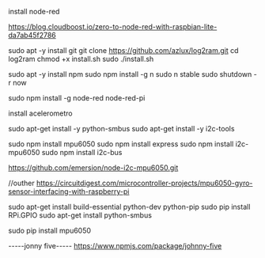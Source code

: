 install node-red

https://blog.cloudboost.io/zero-to-node-red-with-raspbian-lite-da7ab45f2786


sudo apt -y install git
git clone https://github.com/azlux/log2ram.git
cd log2ram
chmod +x install.sh
sudo ./install.sh

sudo apt -y install npm
sudo npm install -g n
sudo n stable
sudo shutdown -r now

sudo npm install -g node-red
node-red-pi

install acelerometro

sudo apt-get install -y python-smbus
sudo apt-get install -y i2c-tools

sudo npm install mpu6050
sudo npm install express
sudo npm install i2c-mpu6050
sudo npm install i2c-bus

https://github.com/emersion/node-i2c-mpu6050.git

//outher
https://circuitdigest.com/microcontroller-projects/mpu6050-gyro-sensor-interfacing-with-raspberry-pi

sudo apt-get install build-essential python-dev python-pip
sudo pip install RPi.GPIO
sudo apt-get install python-smbus

sudo pip install mpu6050

-----jonny five-----
https://www.npmjs.com/package/johnny-five






